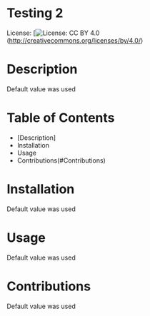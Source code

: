 # Testing 2
  License: 
    [![License: CC BY 4.0](https://img.shields.io/badge/License-CC%20BY%204.0-lightgrey.svg)(http://creativecommons.org/licenses/by/4.0/)
    
  
  # Description
  Default value was used

  # Table of Contents
  - [Description]
  - Installation
  - Usage
  - Contributions(#Contributions)


  # Installation
  Default value was used

  # Usage
  Default value was used

  # Contributions
  Default value was used

  #


  

